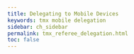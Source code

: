 ```yaml
---
title: Delegating to Mobile Devices
keywords: tmx mobile delegation
sidebar: ch_sidebar
permalink: tmx_referee_delegation.html
toc: false
---
```

